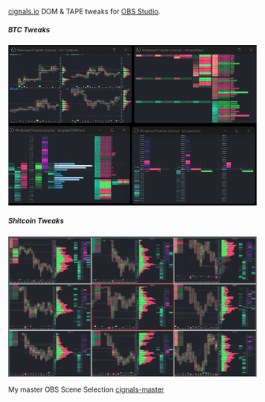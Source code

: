 [cignals.io](https://cignals.io/) DOM & TAPE tweaks for [OBS Studio](https://obsproject.com/).

##### BTC Tweaks

![Screenshot-1](/media/cignals-BTC-tweaks.png)

##### Shitcoin Tweaks

![Screenshot-1](/media/cignals-shitcoin-tweaks.png)

My master OBS Scene Selection [cignals-master](/json/cignals-master.json)





